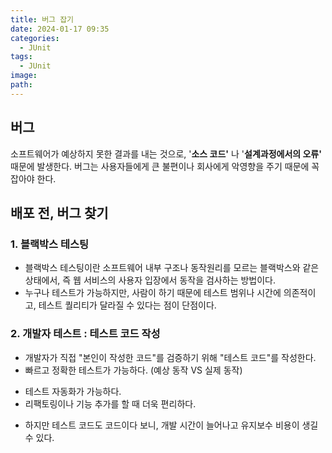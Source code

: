 ```yaml
---
title: 버그 잡기
date: 2024-01-17 09:35
categories:
  - JUnit
tags:
  - JUnit
image: 
path:
---
```


## 버그
소프트웨어가 예상하지 못한 결과를 내는 것으로,  '**소스 코드'** 나 '**설계과정에서의 오류'** 때문에 발생한다.
버그는 사용자들에게 큰 불편이나 회사에게 악영향을 주기 때문에 꼭 잡아야 한다.

## 배포 전, 버그 찾기
### 1. 블랙박스 테스팅
+ 블랙박스 테스팅이란 소프트웨어 내부 구조나 동작원리를 모르는 블랙박스와 같은 상태에서, 즉 웹 서비스의 사용자 입장에서 동작을 검사하는 방법이다.
+ 누구나 테스트가 가능하지만, 사람이 하기 때문에 테스트 범위나 시간에 의존적이고, 테스트 퀄리티가 달라질 수 있다는 점이 단점이다.

### 2. 개발자 테스트 : 테스트 코드 작성
+ 개발자가 직접 "본인이 작성한 코드"를 검증하기 위해 "테스트 코드"를 작성한다.
+ 빠르고 정확한 테스트가 가능하다. (예상 동작 VS 실제 동작)
- 테스트 자동화가 가능하다.
- 리팩토링이나 기능 추가를 할 때 더욱 편리하다.
+ 하지만 테스트 코드도 코드이다 보니, 개발 시간이 늘어나고 유지보수 비용이 생길 수 있다.